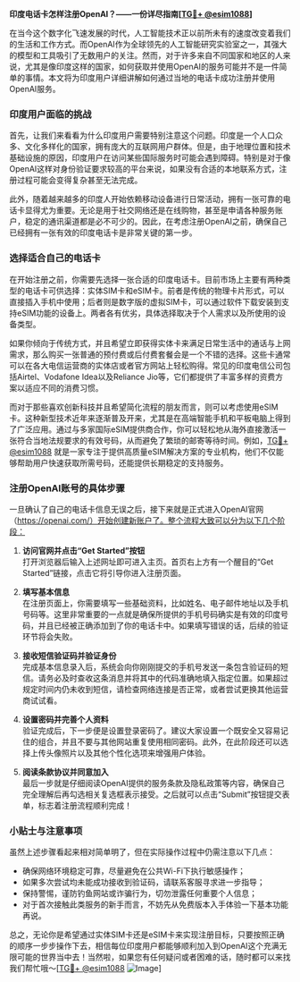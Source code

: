 **印度电话卡怎样注册OpenAI？——一份详尽指南[[TG💪+ @esim1088](https://t.me/s/esim1088)]**

在当今这个数字化飞速发展的时代，人工智能技术正以前所未有的速度改变着我们的生活和工作方式。而OpenAI作为全球领先的人工智能研究实验室之一，其强大的模型和工具吸引了无数用户的关注。然而，对于许多来自不同国家和地区的人来说，尤其是像印度这样的国家，如何获取并使用OpenAI的服务可能并不是一件简单的事情。本文将为印度用户详细讲解如何通过当地的电话卡成功注册并使用OpenAI服务。

### 印度用户面临的挑战

首先，让我们来看看为什么印度用户需要特别注意这个问题。印度是一个人口众多、文化多样化的国家，拥有庞大的互联网用户群体。但是，由于地理位置和技术基础设施的原因，印度用户在访问某些国际服务时可能会遇到障碍。特别是对于像OpenAI这样对身份验证要求较高的平台来说，如果没有合适的本地联系方式，注册过程可能会变得复杂甚至无法完成。

此外，随着越来越多的印度人开始依赖移动设备进行日常活动，拥有一张可靠的电话卡显得尤为重要。无论是用于社交网络还是在线购物，甚至是申请各种服务账户，稳定的通讯渠道都是必不可少的。因此，在考虑注册OpenAI之前，确保自己已经拥有一张有效的印度电话卡是非常关键的第一步。

### 选择适合自己的电话卡

在开始注册之前，你需要先选择一张合适的印度电话卡。目前市场上主要有两种类型的电话卡可供选择：实体SIM卡和eSIM卡。前者是传统的物理卡片形式，可以直接插入手机中使用；后者则是数字版的虚拟SIM卡，可以通过软件下载安装到支持eSIM功能的设备上。两者各有优劣，具体选择取决于个人需求以及所使用的设备类型。

如果你倾向于传统方式，并且希望立即获得实体卡来满足日常生活中的通话与上网需求，那么购买一张普通的预付费或后付费套餐会是一个不错的选择。这些卡通常可以在各大电信运营商的实体店或者官方网站上轻松购得。常见的印度电信公司包括Airtel、Vodafone Idea以及Reliance Jio等，它们都提供了丰富多样的资费方案以适应不同的消费习惯。

而对于那些喜欢创新科技并且希望简化流程的朋友而言，则可以考虑使用eSIM卡。这种新型技术近年来逐渐普及开来，尤其是在高端智能手机和平板电脑上得到了广泛应用。通过与多家国际eSIM提供商合作，你可以轻松地从海外直接激活一张符合当地法规要求的有效号码，从而避免了繁琐的邮寄等待时间。例如，[TG💪+ @esim1088](https://t.me/s/esim1088) 就是一家专注于提供高质量eSIM解决方案的专业机构，他们不仅能够帮助用户快速获取所需号码，还能提供长期稳定的支持服务。

### 注册OpenAI账号的具体步骤

一旦确认了自己的电话卡信息无误之后，接下来就是正式进入OpenAI官网（https://openai.com/）开始创建新账户了。整个流程大致可以分为以下几个阶段：

1. **访问官网并点击“Get Started”按钮**  
   打开浏览器后输入上述网址即可进入主页。首页右上方有一个醒目的“Get Started”链接，点击它将引导你进入注册页面。

2. **填写基本信息**  
   在注册页面上，你需要填写一些基础资料，比如姓名、电子邮件地址以及手机号码等。这里非常重要的一点就是确保所提供的手机号码确实是有效的印度号码，并且已经被正确添加到了你的电话卡中。如果填写错误的话，后续的验证环节将会失败。

3. **接收短信验证码并验证身份**  
   完成基本信息录入后，系统会向你刚刚提交的手机号发送一条包含验证码的短信。请务必及时查收这条消息并将其中的代码准确地填入指定位置。如果超过规定时间内仍未收到短信，请检查网络连接是否正常，或者尝试更换其他运营商试试看。

4. **设置密码并完善个人资料**  
   验证完成后，下一步便是设置登录密码了。建议大家设置一个既安全又容易记住的组合，并且不要与其他网站重复使用相同密码。此外，在此阶段还可以选择上传头像照片以及其他个性化选项来增强用户体验。

5. **阅读条款协议并同意加入**  
   最后一步就是仔细阅读OpenAI提供的服务条款及隐私政策等内容，确保自己完全理解后再勾选相关复选框表示接受。之后就可以点击“Submit”按钮提交表单，标志着注册流程顺利完成！

### 小贴士与注意事项

虽然上述步骤看起来相对简单明了，但在实际操作过程中仍需注意以下几点：

- 确保网络环境稳定可靠，尽量避免在公共Wi-Fi下执行敏感操作；
- 如果多次尝试均未能成功接收到验证码，请联系客服寻求进一步指导；
- 保持警惕，谨防钓鱼网站或诈骗行为，切勿泄露任何重要个人信息；
- 对于首次接触此类服务的新手而言，不妨先从免费版本入手体验一下基本功能再说。

总之，无论你是希望通过实体SIM卡还是eSIM卡来实现注册目标，只要按照正确的顺序一步步操作下去，相信每位印度用户都能够顺利加入到OpenAI这个充满无限可能的世界当中去！当然啦，如果您有任何疑问或者困难的话，随时都可以来找我们帮忙哦～[[TG💪+ @esim1088](https://t.me/s/esim1088) ![Image](https://i.postimg.cc/4NQfJmqS/Snipaste-2025-05-13-00-14-12.png)]